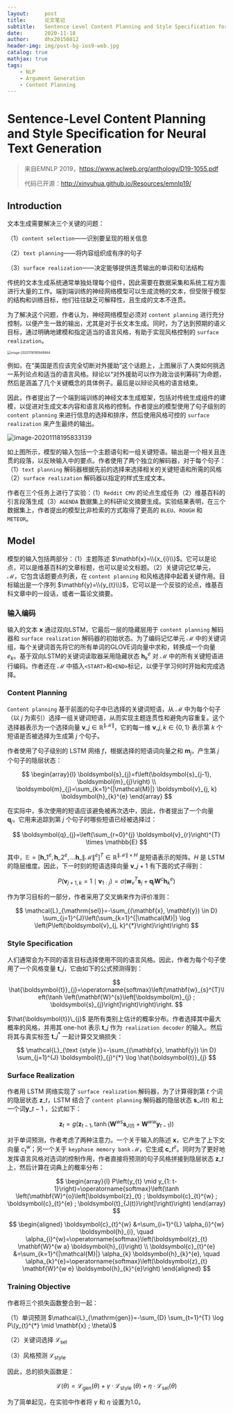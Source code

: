 ```yaml
---
layout:     post
title:      论文笔记
subtitle:   Sentence Level Content Planning and Style Specification for Neural Text Generation
date:       2020-11-18
author:     dhx20150812
header-img: img/post-bg-ios9-web.jpg
catalog: true
mathjax: true
tags:
    - NLP
    - Argument Generation
    - Content Planning
---
```


# Sentence-Level Content Planning and Style Specification for Neural Text Generation

> 来自EMNLP 2019，<https://www.aclweb.org/anthology/D19-1055.pdf>
>
> 代码已开源：<http://xinyuhua.github.io/Resources/emnlp19/>

##  Introduction

文本生成需要解决三个关键的问题：

（1）`content selection`——识别要呈现的相关信息

（2）`text planning`——将内容组织成有序的句子

（3）`surface realization`——决定能够提供连贯输出的单词和句法结构

传统的文本生成系统通常单独处理每个组件，因此需要在数据采集和系统工程方面进行大量的工作。端到端训练的神经网络模型可以生成流畅的文本，但受限于模型的结构和训练目标，他们往往缺乏可解释性，且生成的文本不连贯。

为了解决这个问题，作者认为，神经网络模型必须对 `content planning` 进行充分控制，以便产生一致的输出，尤其是对于长文本生成。同时，为了达到预期的语义目标，通过明确地建模和指定适当的语言风格，有助于实现风格控制的 `surface realization`。

<img src="https://note.youdao.com/yws/api/personal/file/WEB6e1dcad63165cd7dbb797c0fc3cfef43?method=download&shareKey=f638258f272c5d62e3cb0e11b3f18e81" alt="image-20201118195849944" style="zoom:50%;" />

例如，在“美国是否应该完全切断对外援助”这个话题上，上图展示了人类如何挑选一系列论点和适当的语言风格。辩论以“对外援助可以作为政治谈判筹码”为命题，然后是涵盖了几个关键概念的具体例子。最后是以辩论风格的语言结束。

因此，作者提出了一个端到端训练的神经文本生成框架，包括对传统生成组件的建模，以促进对生成文本内容和语言风格的控制。作者提出的模型使用了句子级别的 `content planning` 来进行信息的选择和排序，然后使用风格可控的 `surface realization` 来产生最终的输出。

![image-20201118195833139](https://note.youdao.com/yws/api/personal/file/WEB692f57f44765614bf437edfda740ff33?method=download&shareKey=846ddcfefc142200b0a34322df1af374)

如上图所示，模型的输入包括一个主题语句和一组关键短语。输出是一个相关且连贯的段落，以反映输入中的要点。作者使用了两个独立的解码器，对于每个句子：（1）`text planning` 解码器根据先前的选择来选择相关的关键短语和所需的风格（2）`surface realization` 解码器以指定的样式生成文本。

作者在三个任务上进行了实验：（1）`Reddit CMV` 的论点生成任务（2）维基百科的引言段落生成（3）`AGENDA` 数据集上的科研论文摘要生成。实验结果表明，在三个数据集上，作者提出的模型比非检索的方式取得了更高的 `BLEU`、`ROUGH` 和 `METEOR`。

## Model

模型的输入包括两部分：（1）主题陈述 $\mathbf{x}=\\{x_{i}\\}$。它可以是论点，可以是维基百科的文章标题，也可以是论文标题。（2）关键词记忆单元，$\mathcal{M}$，它包含话题要点列表，在 `content planning` 和风格选择中起着关键作用。目标输出是一个序列 $\mathbf{y}=\\{y_{t}\\}$，它可以是一个反驳的论点，维基百科文章中的一段话，或者一篇论文摘要。

### 输入编码

输入的文本 $\mathbf{x}$ 通过双向LSTM，它最后一层的隐藏层用于 `content planning` 解码器和  `surface realization` 解码器的初始状态。为了编码记忆单元 $\mathcal{M}$ 中的关键词组，每个关键词首先将它的所有单词的GLOVE词向量中求和，转换成一个向量 $e_{k}$。基于双向LSTM的关键词读取器采用隐藏状态 $\boldsymbol{h}_{k}^{e}$ 对 $\mathcal{M}$ 中的所有关键短语进行编码。作者还在 $\mathcal{M}$ 中插入`<START>`和`<END>`标记，以便于学习何时开始和完成选择。

### Content Planning

`Content planning` 基于前面的句子中已选择的关键词短语，从 $\mathcal{M}$ 中为每个句子（以 $j$ 为索引）选择一组关键词短语，从而实现主题连贯性和避免内容重复。这个选择器表示为一个选择向量 $\boldsymbol{v}\_{j} \in \mathbb{R}^{\|\mathcal{M}\|}$，它的每一维 $\boldsymbol{v}\_{j, k} \in\{0,1\}$ 表示第 $k$ 个短语是否被选择为生成第 $j$ 个句子。

作者使用了句子级别的 LSTM 网络 $f$，根据选择的短语词向量之和 $\boldsymbol{m}_{j}$，产生第 $j$ 个句子的隐层状态：

$$
\begin{array}{l}
\boldsymbol{s}_{j}=f\left(\boldsymbol{s}_{j-1}, \boldsymbol{m}_{j}\right) \\
\boldsymbol{m}_{j}=\sum_{k=1}^{|\mathcal{M}|} \boldsymbol{v}_{j, k} \boldsymbol{h}_{k}^{e}
\end{array}
$$

在实际中，多次使用的短语应该避免被再次选中，因此，作者提出了一个向量 $\boldsymbol{q}_{j}$，它用来追踪到第 $j$ 个句子时哪些短语已经被选择过：

$$
\boldsymbol{q}_{j}=\left(\sum_{r=0}^{j} \boldsymbol{v}_{r}\right)^{T} \times \mathbb{E}
$$

其中，$\mathbb{E}=\left[\boldsymbol{h}\_{1}^{e}, \boldsymbol{h}\_{2}^{e}, \ldots \boldsymbol{h}\_{\|\mathcal{M}\|}^{e}\right]^{T} \in \mathbb{R}^{\|\mathcal{M}\| \times H}$ 是短语表示的矩阵。$H$ 是 LSTM 的隐层维度。因此，下一时刻的短语选择向量 $\boldsymbol{v}\_{j+1}$ 有下面的式子得到：

$$
P\left(\boldsymbol{v}_{j+1, k}=1 \mid \boldsymbol{v}_{1: j}\right)=\sigma\left(\mathbf{w}_{v}^{T} \boldsymbol{s}_{j}+\boldsymbol{q}_{j} \mathbf{W}^{c} \boldsymbol{h}_{k}^{e}\right)
$$

作为学习目标的一部分，作者采用了交叉熵来作为评价准则：

$$
\mathcal{L}_{\mathrm{sel}}=-\sum_{(\mathbf{x}, \mathbf{y}) \in D} \sum_{j=1}^{J}\left(\sum_{k=1}^{|\mathcal{M}|} \log \left(P\left(\boldsymbol{v}_{j, k}^{*}\right)\right)\right)
$$

### Style Specification

人们通常会为不同的语言目标选择使用不同的语言风格。因此，作者为每个句子使用了一个风格变量 $\boldsymbol{t}\_{j}$，它由如下的公式预测得到：

$$
\hat{\boldsymbol{t}}_{j}=\operatorname{softmax}\left(\mathbf{w}_{s}^{T}\left(\tanh \left(\mathbf{W}^{s}\left[\boldsymbol{m}_{j} ; \boldsymbol{s}_{j}\right]\right)\right)\right.
$$

$\hat{\boldsymbol{t}}\_{j}$ 是所有类别上估计的概率分布。作者选择其中最大概率的风格，并用其 one-hot 表示 $\boldsymbol{t}\_{j}$ 作为` realization decoder` 的输入。然后将其与真实标签 $\boldsymbol{t}\_{j}^{*}$ 一起计算交叉熵损失：

$$
\mathcal{L}_{\text {style }}=-\sum_{(\mathbf{x}, \mathbf{y}) \in D} \sum_{j=1}^{J} \boldsymbol{t}_{j}^{*} \log \hat{\boldsymbol{t}}_{j}
$$


### Surface Realization

作者用 LSTM 网络实现了 `surface realization` 解码器，为了计算得到第 $t$ 个词的隐层状态 $\boldsymbol{z}\_{t}$，LSTM 结合了 `content planning` 解码器的隐层状态 $\boldsymbol{s}\_{J(t)}$ 和上一个词$\boldsymbol{y}\_{t-1}$ ，公式如下：

$$
\boldsymbol{z}_{t}=g\left(\boldsymbol{z}_{t-1}, \tanh \left(\mathbf{W}^{w s} \boldsymbol{s}_{J(t)}+\mathbf{W}^{w w} \boldsymbol{y}_{t-1}\right)\right)
$$

对于单词预测，作者考虑了两种注意力。一个关于输入的陈述 $\mathbf{x}$，它产生了上下文向量 $c_{t}^{w}$；另一个关于 `keyphase memory bank` $\mathcal{M}$，它生成 $\boldsymbol{c}\_{t}^{e}$。同时为了更好地发挥语言风格对选词的控制作用，作者直接将预测的句子风格拼接到隐层状态 $\boldsymbol{z}\_{t}$ 上，然后计算在词典上的概率分布：

$$
\begin{array}{l}
P\left(y_{t} \mid y_{1: t-1}\right)=\operatorname{softmax}\left(\tanh \left(\mathbf{W}^{o}\left[\boldsymbol{z}_{t} ; \boldsymbol{c}_{t}^{w} ; \boldsymbol{c}_{t}^{e} ; \boldsymbol{t}_{J(t)}\right]\right)\right) 
\end{array}
$$

$$
\begin{aligned}
\boldsymbol{c}_{t}^{w} &=\sum_{i=1}^{L} \alpha_{i}^{w} \boldsymbol{h}_{i}, \quad \alpha_{i}^{w}=\operatorname{softmax}\left(\boldsymbol{z}_{t} \mathbf{W}^{w a} \boldsymbol{h}_{i}\right) \\
\boldsymbol{c}_{t}^{e} &=\sum_{k=1}^{|\mathcal{M}|} \alpha_{k} \boldsymbol{h}_{k}^{e}, \quad \alpha_{k}^{e}=\operatorname{softmax}\left(\boldsymbol{z}_{t} \mathbf{W}^{w e} \boldsymbol{h}_{k}^{e}\right)
\end{aligned}
$$


### Training Objective

作者将三个损失函数整合到一起：

（1）单词预测 $\mathcal{L}_{\mathrm{gen}}=-\sum_{D} \sum_{t=1}^{T} \log P\(y_{t}^{*} \mid \mathbf{x} ; \theta\)$

（2）关键词选择 $\mathcal{L}_{\mathrm{sel}}$

（3）风格预测 $\mathcal{L}_{\text {style }}$

因此，总的损失函数是：

$$
\mathcal{L}(\theta)=\mathcal{L}_{\mathrm{gen}}(\theta)+\gamma \cdot \mathcal{L}_{\text {style }}(\theta)+\eta \cdot \mathcal{L}_{\operatorname{sel}}(\theta)
$$

为了简单起见，在实验中作者将 $\gamma$ 和 $\eta$ 设置为1.0。


